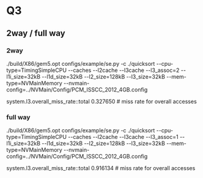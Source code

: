 # Q3
## 2way / full way

### 2way
./build/X86/gem5.opt configs/example/se.py -c ./quicksort --cpu-type=TimingSimpleCPU --caches --l2cache --l3cache --l3_assoc=2 --l1i_size=32kB --l1d_size=32kB --l2_size=128kB --l3_size=32kB --mem-type=NVMainMemory --nvmain-config=../NVMain/Config/PCM_ISSCC_2012_4GB.config

system.l3.overall_miss_rate::total           0.327650                       # miss rate for overall accesses


### full way
./build/X86/gem5.opt configs/example/se.py -c ./quicksort --cpu-type=TimingSimpleCPU --caches --l2cache --l3cache --l3_assoc=1 --l1i_size=32kB --l1d_size=32kB --l2_size=128kB --l3_size=32kB --mem-type=NVMainMemory --nvmain-config=../NVMain/Config/PCM_ISSCC_2012_4GB.config

system.l3.overall_miss_rate::total           0.916134                       # miss rate for overall accesses
